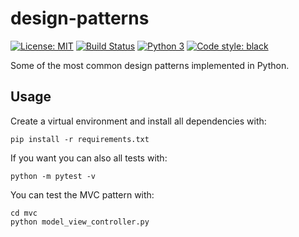 # design-patterns
[![License: MIT](https://img.shields.io/badge/License-MIT-blue.svg)](https://opensource.org/licenses/MIT) [![Build Status](https://travis-ci.org/jackdbd/design-patterns.svg?branch=master)](https://travis-ci.org/jackdbd/design-patterns) [![Python 3](https://pyup.io/repos/github/jackdbd/design-patterns/python-3-shield.svg)](https://pyup.io/repos/github/jackdbd/design-patterns/) [![Code style: black](https://img.shields.io/badge/code%20style-black-000000.svg)](https://github.com/ambv/black)

Some of the most common design patterns implemented in Python.

## Usage
Create a virtual environment and install all dependencies with:

```shell
pip install -r requirements.txt
```

If you want you can also all tests with:

```shell
python -m pytest -v
```

You can test the MVC pattern with:

```shell
cd mvc
python model_view_controller.py
```